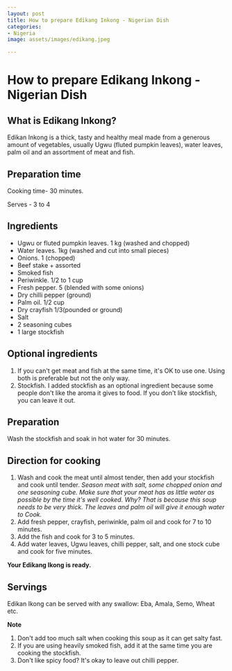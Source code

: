 ```yaml
---
layout: post
title: How to prepare Edikang Inkong - Nigerian Dish
categories:
- Nigeria
image: assets/images/edikang.jpeg

---
```


# How to prepare Edikang Inkong - Nigerian Dish

## What is Edikang Inkong?

Edikan Inkong is a thick, tasty and healthy meal made from a generous amount of vegetables, usually Ugwu (fluted pumpkin leaves), water leaves, palm oil and an assortment of meat and fish.

## Preparation time

Cooking time- 30 minutes.

Serves - 3 to 4

## Ingredients

* Ugwu or fluted pumpkin leaves. 1 kg (washed and chopped)
* Water leaves. 1kg (washed and cut into small pieces)
* Onions. 1 (chopped)
* Beef stake + assorted
* Smoked fish
* Periwinkle. 1/2 to 1 cup
* Fresh pepper. 5 (blended with some onions)
* Dry chilli pepper (ground)
* Palm oil. 1/2 cup
* Dry crayfish 1/3(pounded or ground)
* Salt
* 2 seasoning cubes
* 1 large stockfish

## Optional ingredients

1. If you can't get meat and fish at the same time, it's OK to use one. Using both is preferable but not the only way.
2. Stockfish. I added stockfish as an optional ingredient because some people don't like the aroma it gives to food. If you don't like stockfish, you can leave it out.

## Preparation

Wash the stockfish and soak in hot water for 30 minutes.

## Direction for cooking

1. Wash and cook the meat until almost tender, then add your stockfish and cook until tender.
   _Season meat with salt, some chopped onion and one seasoning cube._ _Make sure that your meat has as little water as possible by the time it's well cooked._ _Why? That is because this soup needs to be very thick. The leaves and palm oil will give it enough water to Cook._
2. Add fresh pepper, crayfish, periwinkle, palm oil and cook for 7 to 10 minutes.
3. Add the fish and cook for 3 to 5 minutes.
4. Add water leaves, Ugwu leaves, chilli pepper, salt, and one stock cube and cook for five minutes.

**Your Edikang Ikong is ready.**

## Servings

Edikan Ikong can be served with any swallow: Eba, Amala, Semo, Wheat etc.

**Note**

1. Don't add too much salt when cooking this soup as it can get salty fast.
2. If you are using heavily smoked fish, add it at the same time you are cooking the stockfish.
3. Don't like spicy food? It's okay to leave out chilli pepper.